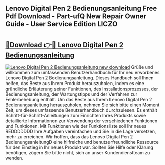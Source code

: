 ## Lenovo Digital Pen 2 Bedienungsanleitung Free Pdf Download - Part-ufQ New Repair Owner Guide - User Service Edition LlCZO

# <h2><a href="http://df3tuq.blite.top/?on=Lenovo+Digital+Pen+2+Bedienungsanleitung">🔗Download 👉🔴 Lenovo Digital Pen 2 Bedienungsanleitung</a></h2>

[![Lenovo Digital Pen 2 Bedienungsanleitung new download](https://i.imgur.com/lujVjoI.png)](http://df3tuq.blite.top/?on=Lenovo+Digital+Pen+2+Bedienungsanleitung)
Grüße und willkommen zum umfassenden Benutzerhandbuch für Ihr neu erworbenes Lenovo Digital Pen 2 Bedienungsanleitung. Dieses Handbuch soll Ihnen helfen, das Beste aus Ihrem Produkt herauszuholen, indem es eine gründliche Erläuterung seiner Funktionen, des Installationsprozesses, der Bedienungsanleitung, der Wartungstipps und der Verfahren zur Fehlerbehebung enthält. Um das Beste aus Ihrem Lenovo Digital Pen 2 Bedienungsanleitung herauszuholen, nehmen Sie sich bitte einen Moment Zeit, um dieses umfassende Benutzerhandbuch durchzulesen. Es enthält Schritt-für-Schritt-Anleitungen zum Einrichten Ihres Produkts sowie detaillierte Informationen zur Verwendung der verschiedenen Funktionen und Funktionen. Mit Funktionen wie der Funktionsliste soll Ihr neues REDDDDDDD Ihre Aufgaben vereinfachen und Sie in die Lage versetzen, mehr zu erreichen. Wir hoffen, dass das Lenovo Digital Pen 2 BedienungsanleitungD eine hilfreiche und benutzerfreundliche Ressource für den Einstieg in Ihr neues Produkt war. Sollten Sie Hilfe oder Klärung benötigen, zögern Sie bitte nicht, sich an unser Kundendienstteam zu wenden.
